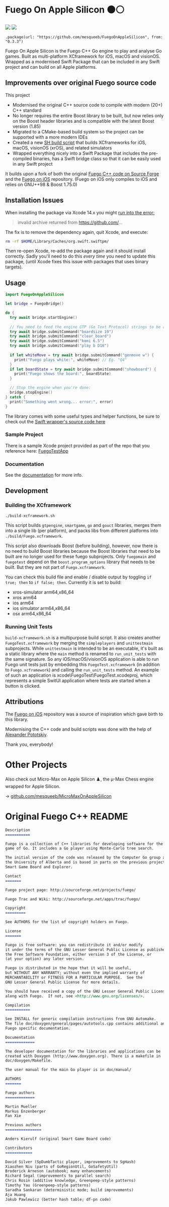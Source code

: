# Fuego On Apple Silicon ⚫️⚪️

[![](https://img.shields.io/endpoint?url=https%3A%2F%2Fswiftpackageindex.com%2Fapi%2Fpackages%2Fmesqueeb%2FFuegoOnAppleSilicon%2Fbadge%3Ftype%3Dswift-versions)](https://swiftpackageindex.com/mesqueeb/FuegoOnAppleSilicon)
[![](https://img.shields.io/endpoint?url=https%3A%2F%2Fswiftpackageindex.com%2Fapi%2Fpackages%2Fmesqueeb%2FFuegoOnAppleSilicon%2Fbadge%3Ftype%3Dplatforms)](https://swiftpackageindex.com/mesqueeb/FuegoOnAppleSilicon)

```
.package(url: "https://github.com/mesqueeb/FuegoOnAppleSilicon", from: "0.3.3")
```

Fuego On Apple Silicon is the Fuego C++ Go engine to play and analyse Go games. Built as multi-platform XCframework for iOS, macOS and visionOS. Wrapped as a modernised Swift Package that can be included in any Swift project and can build on all Apple platforms.

## Improvements over original Fuego source code

This project
- Modernised the original C++ source code to compile with modern (20+) C++ standard
- No longer requires the entire Boost library to be built, but now relies only on the Boost header libraries and is compatible with the latest Boost version (1.85)
- Migrated to a CMake-based build system so the project can be supported with a more modern IDEs
- Created a new [SH build script](./build-xcframework.sh) that builds XCframeworks for iOS, macOS, visionOS (xrOS), and related simulators
- Wrapped everything nicely into a Swift Package that includes the pre-compiled binaries, has a Swift bridge class so that it can be easily used in any Swift project

It builds upon a fork of both the original [Fuego C++ code on Source Forge](http://fuego.sourceforge.net/) and the [Fuego on iOS](https://github.com/herzbube/fuego-on-ios) repository. (Fuego on iOS only compiles to iOS and relies on GNU++98 & Boost 1.75.0)

## Installation Issues

When installing the package via Xcode 14.x you might [run into the error:](https://stackoverflow.com/questions/76556005/swift-package-manager-failed-with-invalid-archive-returned-from-xy-which-is-req/78592676)

> invalid archive returned from https://github.com/...

The fix is to remove the dependency again, quit Xcode, and execute:

```bash
rm -rf $HOME/Library/Caches/org.swift.swiftpm/
```

Then re-open Xcode, re-add the package again and it should install correctly. Sadly you'll need to do this _every time_ you need to update this package, (until Xcode fixes this issue with packages that uses binary targets).

## Usage

```swift
import FuegoOnAppleSilicon

let bridge = FuegoBridge()

do {
  try await bridge.startEngine()
  
  // You need to feed the engine GTP (Go Text Protocol) strings to be able to request moves
  try await bridge.submitCommand("boardsize 19")
  try await bridge.submitCommand("clear_board")
  try await bridge.submitCommand("komi 6.5")
  try await bridge.submitCommand("play b D16")
  
  if let whiteMove = try await bridge.submitCommand("genmove w") {
    print("Fuego plays white:", whiteMove) // Eg. "Q4"
  }
  if let boardState = try await bridge.submitCommand("showboard") {
    print("Fuego shows the board:", boardState)
  }

  // Stop the engine when you're done:
  bridge.stopEngine()
} catch {
  print("Something went wrong... error:", error)
}
```

The library comes with some useful types and helper functions, be sure to check out the [Swift wrapper's source code here](./FuegoOnAppleSilicon/SwiftBridge/)

### Sample Project

There is a sample Xcode project provided as part of the repo that you reference here: [FuegoTestApp](./xcode/FuegoTestApp/)

### Documentation

See the [documentation](https://swiftpackageindex.com/mesqueeb/FuegoOnAppleSilicon/documentation/fuegoonapplesilicon) for more info.

## Development

### Building the XCframework

```
./build-xcframework.sh
```

This script builds `gtpengine`, `smartgame`, `go` and `gouct` libraries, merges them into a single lib (per platform), and packs libs from different platforms into `./build/Fuego.xcframework`.

This script also downloads Boost (before building), however, now there is no need to build Boost libraries because the Boost libraries that need to be built are no longer used for these fuego subprojects. Only `fuegomain` and `fuegotest` depend on the `boost.program_options` library that needs to be built. But they are not part of `Fuego.xcframework`.

You can check this build file and enable / disable output by toggling `if true; then` to `if false; then`. Currently it is set to build:

- xros-simulator arm64,x86_64
- xros arm64
- ios arm64
- ios simulator arm64,x86_64
- osx arm64,x86_64

### Running Unit Tests

`build-xcframework.sh` is a multipurpose build script. It also creates another `FuegoTest.xcframework` by merging the `simpleplayers` and `unittestmain` subprojects. While `unittestmain` is intended to be an executable, it's built as a static library where the `main` method is renamed to `run_unit_tests` with the same signature. So any iOS/macOS/visionOS application is able to run Fuego unit tests just by embedding this `FuegoTest.xcframework` (in addition to `Fuego.xcframework`) and calling the `run_unit_tests` method. An example of such an application is xcode\FuegoTest\FuegoTest.xcodeproj, which represents a simple SwitUI application where tests are started when a button is clicked.

## Attributions

The [Fuego on iOS](https://github.com/herzbube/fuego-on-ios) repository was a source of inspiration which gave birth to this library.

Modernising the C++ code and build scripts was done with the help of [Alexander Pototskiy](https://github.com/apotocki).

Thank you, everybody!

# Other Projects

Also check out Micro-Max on Apple Silicon ♟️, the µ-Max Chess engine wrapped for Apple Silicon.

→ [github.com/mesqueeb/MicroMaxOnAppleSilicon](https://github.com/mesqueeb/MicroMaxOnAppleSilicon)

# Original Fuego C++ README

```md
Description
===========

Fuego is a collection of C++ libraries for developing software for the
game of Go. It includes a Go player using Monte-Carlo tree search.

The initial version of the code was released by the Computer Go group at
the University of Alberta and is based in parts on the previous projects
Smart Game Board and Explorer.

Contact
=======

Fuego project page: http://sourceforge.net/projects/fuego/

Fuego Trac and Wiki: http://sourceforge.net/apps/trac/fuego/

Copyright
=========

See AUTHORS for the list of copyright holders on Fuego.

License
=======

Fuego is free software: you can redistribute it and/or modify
it under the terms of the GNU Lesser General Public License as published by
the Free Software Foundation, either version 3 of the License, or
(at your option) any later version.

Fuego is distributed in the hope that it will be useful,
but WITHOUT ANY WARRANTY; without even the implied warranty of
MERCHANTABILITY or FITNESS FOR A PARTICULAR PURPOSE.  See the
GNU Lesser General Public License for more details.

You should have received a copy of the GNU Lesser General Public License
along with Fuego.  If not, see <http://www.gnu.org/licenses/>.

Compilation
===========

See INSTALL for generic compilation instructions from GNU Automake.
The file doc/doxygen/general/pages/autotools.cpp contains additional and
Fuego specific documentation.

Documentation
=============

The developer documentation for the libraries and applications can be
created with Doxygen (http://www.doxygen.org). There is a makefile in
doc/doxygen/Makefile.

The user manual for the main Go player is in doc/manual/

AUTHORS
=======

Fuego authors
=============

Martin Mueller
Markus Enzenberger
Fan Xie

Previous authors
================

Anders Kierulf (original Smart Game Board code)

Contributors
============

David Silver (SpDumbTactic player, improvements to SgHash)
Xiaozhen Niu (parts of GoRegionUtil, GoSafetyUtil)
Broderick Arneson (autobook; many enhancements)
Richard Segal (improvements to parallel search)
Chris Rosin (additive knowledge, Greenpeep-style patterns)
Timothy Yau (Greenpeep-style patterns)
Saradha Sankaran (deterministic mode; build improvements)
Aja Huang
Jakub Pawlewicz (better hash table; df-pn code)
```
